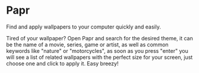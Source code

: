 # Papr
Find and apply wallpapers to your computer quickly and easily.

Tired of your wallpaper? Open Papr and search for the desired theme, it can be the name of a movie, series, game or artist, as well as common keywords like "nature" or "motorcycles", as soon as you press "enter" you will see a list of related wallpapers with the perfect size for your screen, just choose one and click to apply it. Easy breezy!
